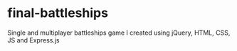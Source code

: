 # final-battleships
Single and multiplayer battleships game I created using jQuery, HTML, CSS, JS and Express.js 
